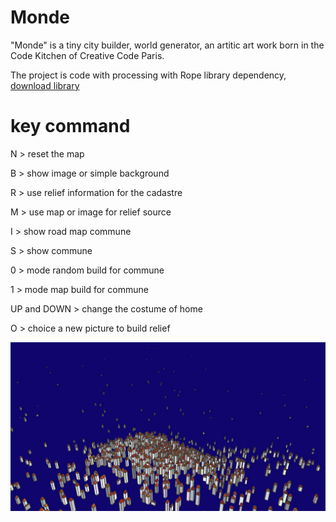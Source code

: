 # Monde

"Monde" is a tiny city builder, world generator, an artitic art work born in the Code Kitchen of Creative Code Paris.

The project is code with processing with Rope library dependency, [download library](https://github.com/StanLepunK/Rope/blob/master/build_rope/Rope.zip)

# key command

N > reset the map 

B > show image or simple background

R > use relief information for the cadastre

M > use map or image for relief source

I > show road map commune

S > show commune

0 > mode random build for commune

1 > mode map build for commune

UP and DOWN > change the costume of home

O > choice a new picture to build relief




![monde 1](https://github.com/StanLepunK/Monde/blob/master/img_link/monde_19_6_29.jpg)
